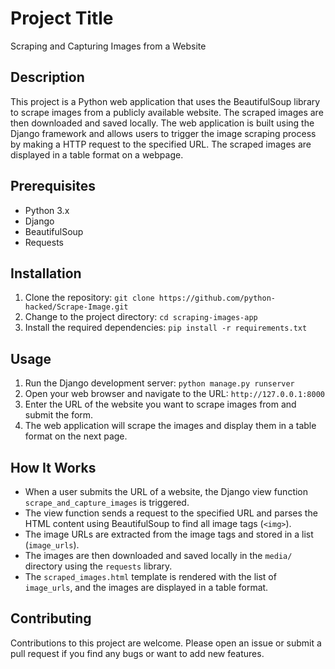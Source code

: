 # Project Title

Scraping and Capturing Images from a Website

## Description

This project is a Python web application that uses the BeautifulSoup library to scrape images from a publicly available website. The scraped images are then downloaded and saved locally. The web application is built using the Django framework and allows users to trigger the image scraping process by making a HTTP request to the specified URL. The scraped images are displayed in a table format on a webpage.

## Prerequisites

- Python 3.x
- Django
- BeautifulSoup
- Requests

## Installation

1. Clone the repository: `git clone https://github.com/python-hacked/Scrape-Image.git`
2. Change to the project directory: `cd scraping-images-app`
3. Install the required dependencies: `pip install -r requirements.txt`

## Usage

1. Run the Django development server: `python manage.py runserver`
2. Open your web browser and navigate to the URL: `http://127.0.0.1:8000`
3. Enter the URL of the website you want to scrape images from and submit the form.
4. The web application will scrape the images and display them in a table format on the next page.

## How It Works

- When a user submits the URL of a website, the Django view function `scrape_and_capture_images` is triggered.
- The view function sends a request to the specified URL and parses the HTML content using BeautifulSoup to find all image tags (`<img>`).
- The image URLs are extracted from the image tags and stored in a list (`image_urls`).
- The images are then downloaded and saved locally in the `media/` directory using the `requests` library.
- The `scraped_images.html` template is rendered with the list of `image_urls`, and the images are displayed in a table format.

## Contributing

Contributions to this project are welcome. Please open an issue or submit a pull request if you find any bugs or want to add new features.

